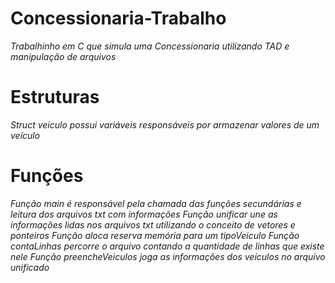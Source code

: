 # Concessionaria-Trabalho
<i>Trabalhinho em C que simula uma Concessionaria utilizando TAD e manipulação de arquivos</i>

# Estruturas
<i>Struct veiculo possui variáveis responsáveis por armazenar valores de um veículo</i>

# Funções
<i>Função main é responsável pela chamada das funções secundárias e leitura dos arquivos txt com informações</i>
<i>Função unificar une as informações lidas nos arquivos txt utilizando o conceito de vetores e ponteiros</i>
<i>Função aloca reserva memória para um tipoVeiculo</i>
<i>Função contaLinhas percorre o arquivo contando a quantidade de linhas que existe nele</i>
<i>Função preencheVeiculos joga as informações dos veículos no arquivo unificado</i>
